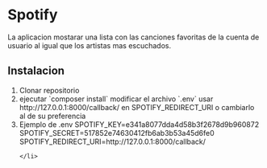# Spotify
La aplicacion mostarar una lista con las canciones favoritas de la cuenta de usuario al igual que los artistas mas escuchados.

## Instalacion

<ol>
	<li>Clonar repositorio</li>
	<li>ejecutar `composer install` modificar el archivo `.env` usar http://127.0.0.1:8000/callback/ en SPOTIFY_REDIRECT_URI o cambiarlo al de su preferencia</li>
	<li>Ejemplo de .env 
SPOTIFY_KEY=e341a8077dda4d58b3f2678d9b960872
SPOTIFY_SECRET=517852e74630412fb6ab3b53a45d6fe0
SPOTIFY_REDIRECT_URI=http://127.0.0.1:8000/callback/
		
	</li>
</ol>
